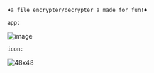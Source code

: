 
```diff
♦a file encrypter/decrypter a made for fun!♦

app:
```
![image](https://user-images.githubusercontent.com/81589649/140621129-52133396-3e9a-49f8-8884-7385b7abb347.png)

```diff
icon:
```
![48x48](https://user-images.githubusercontent.com/81589649/140621511-aeb061f9-db55-4a86-a255-4066adc40208.png)
